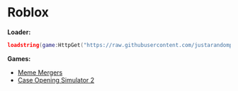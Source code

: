 # Roblox

**Loader:**
```lua
loadstring(game:HttpGet("https://raw.githubusercontent.com/justarandompersonongithub/Roblox/main/Loader", true))()
```

**Games:**
- [Meme Mergers](https://www.roblox.com/games/11636413564/Meme-Mergers)
- [Case Opening Simulator 2](https://www.roblox.com/games/10514822281/Case-Opening-Simulator-2)
